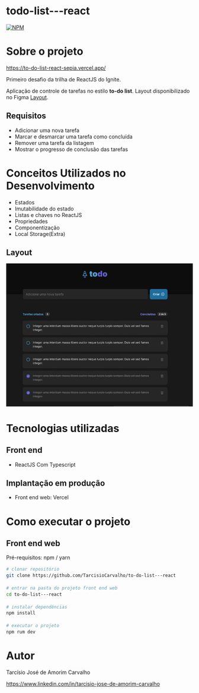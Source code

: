 # todo-list---react
[![NPM](https://img.shields.io/npm/l/react)](https://github.com/TarcisioCarvalho/adopet/blob/master/license)

# Sobre o projeto

https://to-do-list-react-sepia.vercel.app/

Primeiro desafio da trilha de ReactJS do Ignite. 

Aplicação de controle de tarefas no estilo **to-do list**. 
Layout disponibilizado no Figma [Layout](https://www.figma.com/file/pIZMrU0MGMLecVh8VzQ8sB/ToDo-List-Copy?fuid=1066868353423557753 "Layout no Figma").

## Requisitos

- Adicionar uma nova tarefa
- Marcar e desmarcar uma tarefa como concluída
- Remover uma tarefa da listagem
- Mostrar o progresso de conclusão das tarefas



# Conceitos Utilizados no Desenvolvimento

- Estados
- Imutabilidade do estado
- Listas e chaves no ReactJS
- Propriedades
- Componentização
- Local Storage(Extra)

## Layout

<img  src = 'https://github.com/TarcisioCarvalho/to-do-list---react/blob/main/src/assets/img/LayoutToDoList.jpg'>

# Tecnologias utilizadas

## Front end
- ReactJS Com Typescript

## Implantação em produção

- Front end web: Vercel


# Como executar o projeto



## Front end web
Pré-requisitos: npm / yarn

```bash
# clonar repositório
git clone https://github.com/TarcisioCarvalho/to-do-list---react

# entrar na pasta do projeto front end web
cd to-do-list---react

# instalar dependências
npm install

# executar o projeto
npm rum dev
```

# Autor

Tarcísio José de Amorim Carvalho

https://www.linkedin.com/in/tarcisio-jose-de-amorim-carvalho
